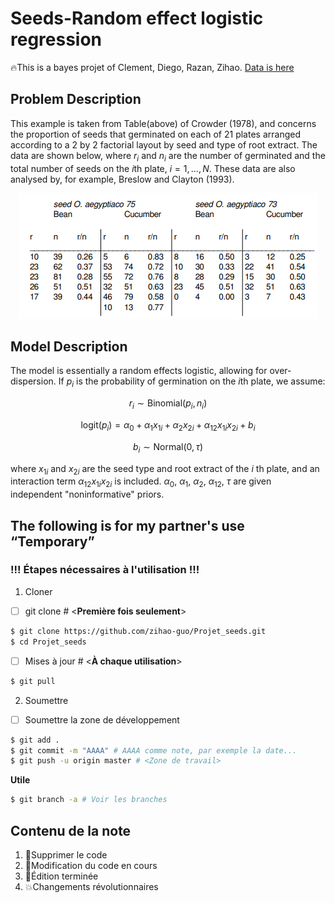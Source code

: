 # Seeds-Random effect logistic regression
:fire:This is a bayes projet of Clement, Diego, Razan, Zihao. [Data is here](https://github.com/zihao-guo/Projet_seeds/tree/main/DATA)



## Problem Description
This example is taken from Table(above) of Crowder (1978), and concerns the proportion of seeds that germinated on each of 21 plates arranged according to a 2 by 2 factorial layout by seed and type of root extract. The data are shown below, where $r_i$ and $n_i$ are the number of germinated and the total number of seeds on the $i$th plate, $i=1,...,N$. These data are also analysed by, for example, Breslow and Clayton (1993).

<div align=center>
<img src="https://github.com/zihao-guo/Projet_seeds/blob/main/Image/data_intro.png">
</div>

## Model Description

The model is essentially a random effects logistic, allowing for over-dispersion. If $p_i$ is the probability of germination on the $i$th plate, we assume:

$$r_i \sim \text{Binomial}(p_i, n_i)$$

$$\text{logit}(p_i) = \alpha_0 + \alpha_1 x_{1i} + \alpha_2 x_{2i} + \alpha_{12} x_{1i}x_{2i} + b_i$$

$$b_i \sim \text{Normal}(0, \tau)$$

where $x_{1i}$ and $x_{2i}$ are the seed type and root extract of the $i$ th plate, and an interaction term $\alpha_{12}x_{1i}x_{2i}$ is included. $\alpha_0$, $\alpha_1$, $\alpha_2$, $\alpha_{12}$, $\tau$ are given independent "noninformative" priors.


## The following is for my partner's use “Temporary”
### !!! Étapes nécessaires à l'utilisation !!! 

1. Cloner
  - [ ] git clone # <**Première fois seulement**>
  ```bash
  $ git clone https://github.com/zihao-guo/Projet_seeds.git
  $ cd Projet_seeds
  ```
  - [ ] Mises à jour # <**À chaque utilisation**>
  ```bash
  $ git pull
  ```
  
2. Soumettre
  - [ ] Soumettre la zone de développement
  ```bash
  $ git add .
  $ git commit -m "AAAA" # AAAA comme note, par exemple la date...
  $ git push -u origin master # <Zone de travail>
  ```

  **Utile**
   ```bash
  $ git branch -a # Voir les branches
  ```
  
  ## Contenu de la note
  1. :racehorse:Supprimer le code
  2. :construction:Modification du code en cours
  3. :tada:Édition terminée
  4. :boom:Changements révolutionnaires


  
  

